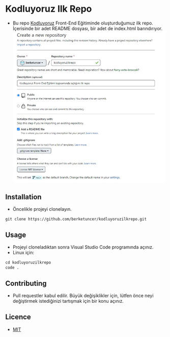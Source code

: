 # Kodluyoruz Ilk Repo

* Bu repo [Kodluyoruz](kodluyoruz.org) Front-End Eğitiminde oluşturduğumuz ilk repo. İçerisinde bir adet README dosyası, bir adet de index.html barındırıyor.
![github](https://github.com/berketuncer/kodluyoruzilkrepo/blob/main/kodluyoruzilkrepo.jpg)
## Installation

* Öncelikle projeyi clonelayın. 
```
git clone https://github.com/berketuncer/kodluyoruzilkrepo.git
```

## Usage

* Projeyi cloneladıktan sonra Visual Studio Code programında açınız.
* Linux için:
```
cd kodluyoruzilkrepo
code .
```

## Contributing

* Pull requestler kabul edilir. Büyük değişiklikler için, lütfen önce neyi değiştirmek istediğinizi tartışmak için bir konu açınız.

## Licence

* [MIT](https://choosealicense.com/licenses/mit/)
